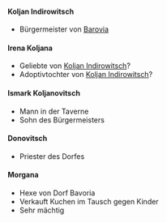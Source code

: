 #### Koljan Indirowitsch
- Bürgermeister von [Barovia](../Orte/Barovia) 

#### Irena Koljana
- Geliebte von [Koljan Indirowitsch](#Koljan%20%Indirowitsch)?
- Adoptivtochter von [Koljan Indirowitsch](#Koljan%20%Indirowitsch)?

#### Ismark Koljanovitsch
- Mann in der Taverne
- Sohn des Bürgermeisters

#### Donovitsch
- Priester des Dorfes

#### Morgana
- Hexe von Dorf Bavoria 
- Verkauft Kuchen im Tausch gegen Kinder
- Sehr mächtig
